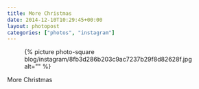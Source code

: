 ```yaml
---
title: More Christmas
date: 2014-12-10T10:29:45+00:00
layout: photopost
categories: ["photos", "instagram"]
---
```


<figure class="photo photo--square">
  {% picture photo-square blog/instagram/8fb3d286b203c9ac7237b29f8d82628f.jpg alt="" %}
</figure>

More Christmas

